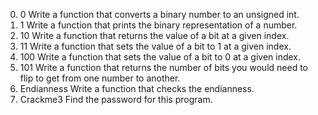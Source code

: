 0. 0 Write a function that converts a binary number to an unsigned int.
1. 1 Write a function that prints the binary representation of a number.
2. 10 Write a function that returns the value of a bit at a given index.
3. 11 Write a function that sets the value of a bit to 1 at a given index.
4. 100 Write a function that sets the value of a bit to 0 at a given index.
5. 101 Write a function that returns the number of bits you would need to flip to get from one number to another.
6. Endianness Write a function that checks the endianness.
7. Crackme3 Find the password for this program.